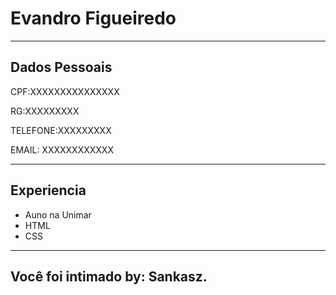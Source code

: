 # Evandro Figueiredo

---

## Dados Pessoais

CPF:XXXXXXXXXXXXXXX

RG:XXXXXXXXX

TELEFONE:XXXXXXXXX

EMAIL: XXXXXXXXXXXX

---

## Experiencia

- Auno na Unimar
- HTML
- CSS

--- 

## Você foi intimado by: Sankasz.
